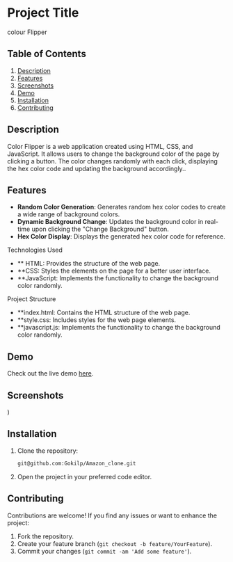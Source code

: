 # Project Title

colour Flipper

## Table of Contents
1. [Description](#description)
2. [Features](#features)
3. [Screenshots](#screenshots)
4. [Demo](#Demo)
5. [Installation](#installation)
6. [Contributing](#contributing)

## Description
Color Flipper is a web application created using HTML, CSS, and JavaScript. It allows users to change the background color of the page by clicking a button. 
The color changes randomly with each click, displaying the hex color code and updating the background accordingly..

## Features


- **Random Color Generation**: Generates random hex color codes to create a wide range of background colors.
- **Dynamic Background Change**: Updates the background color in real-time upon clicking the "Change Background" button.
- **Hex Color Display**: Displays the generated hex color code for reference.


Technologies Used
- ** HTML: Provides the structure of the web page.
- **CSS: Styles the elements on the page for a better user interface.
- **JavaScript: Implements the functionality to change the background color randomly.

Project Structure

- **index.html: Contains the HTML structure of the web page.
- **style.css: Includes styles for the web page elements.
- **javascript.js: Implements the functionality to change the background color randomly.



## Demo
Check out the live demo [here]().




## Screenshots
 )


## Installation
1. Clone the repository:
    ```bash
    git@github.com:Gokilp/Amazon_clone.git
    ```
2. Open the project in your preferred code editor.


## Contributing

Contributions are welcome! If you find any issues or want to enhance the project:
1. Fork the repository.
2. Create your feature branch (`git checkout -b feature/YourFeature`).
3. Commit your changes (`git commit -am 'Add some feature'`).
